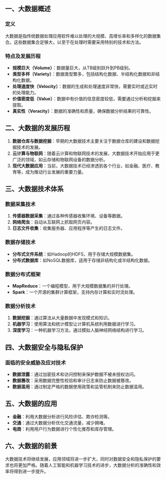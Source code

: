 
## 一、大数据概述
### 定义
大数据是指传统数据处理应用软件难以处理的大规模、高增长率和多样化的数据集合。这些数据集合足够大，以至于在处理时需要采用特别的技术和方法。

### 特点及发展历程
- **规模巨大（Volume）**：数据量巨大，从TB级别跃升到PB级别。
- **类型多样（Variety）**：数据类型繁多，包括结构化数据、半结构化数据和非结构化数据。
- **处理速度快（Velocity）**：数据的生成和处理速度非常快，需要实时或近实时的处理能力。
- **价值密度低（Value）**：数据中有价值的信息密度较低，需要通过分析和挖掘来提取。
- **真实性（Veracity）**：数据的准确性和质量，确保数据分析结果的可靠性。

## 二、大数据的发展历程
1. **数据仓库与数据挖掘**：早期的大数据技术主要关注于数据仓库的建设和数据挖掘技术的发展。
2. **云计算与物联网**：随着云计算和物联网技术的发展，大数据技术开始应用于更广泛的领域，如云存储和物联网设备的数据分析。
3. **现代大数据应用**：当前，大数据技术已经渗透到各个行业，如金融、医疗、教育等，成为推动行业发展的重要力量。

## 三、大数据技术体系
### 数据采集技术
1. **传感器数据采集**：通过各种传感器收集环境、设备等数据。
2. **网络爬虫**：自动从互联网上抓取网页内容。
3. **日志文件收集**：收集服务器、应用程序等产生的日志文件。

### 数据存储技术
- **分布式文件系统**：如Hadoop的HDFS，用于存储大规模数据集。
- **分布式数据库**：如NoSQL数据库，适用于存储非结构化或半结构化数据。

### 数据分布式框架
- **MapReduce**：一个编程模型，用于大规模数据集的并行处理。
- **Spark**：一个开源的集群计算框架，支持内存计算和实时流处理。

### 数据分析技术
1. **数据挖掘**：通过算法从大量数据中发现模式和知识。
2. **机器学习**：使用算法和统计模型让计算机系统利用数据进行学习。
3. **深度学习**：一种机器学习方法，通过模拟人脑神经网络结构进行学习。

## 四、大数据安全与隐私保护
### 面临的安全威胁及应对技术
- **数据泄露**：通过加密技术和访问控制来保护数据不被未授权访问。
- **数据篡改**：采用数据完整性校验和审计日志来防止数据被篡改。
- **数据滥用**：通过制定严格的数据使用政策和监管机制来防止数据滥用。

## 五、大数据的应用
- **金融**：利用大数据分析进行风险评估、欺诈检测等。
- **交通**：通过大数据分析优化交通流量，减少拥堵。
- **电商**：利用用户行为数据进行个性化推荐和库存管理。

## 六、大数据的前景
大数据技术将继续发展，应用领域将进一步扩大，同时对数据安全和隐私保护的要求也将更加严格。随着人工智能和机器学习技术的进步，大数据分析的准确性和效率将得到进一步提升。